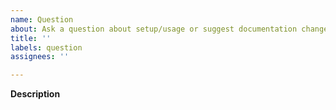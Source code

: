 ```yaml
---
name: Question
about: Ask a question about setup/usage or suggest documentation changes
title: ''
labels: question
assignees: ''

---
```


**Description**
